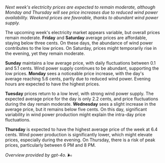 *Next week's electricity prices are expected to remain moderate, although Monday and Thursday will see price increases due to reduced wind power availability. Weekend prices are favorable, thanks to abundant wind power supply.*

The upcoming week's electricity market appears variable, but overall prices remain moderate. **Friday** and **Saturday** average prices are affordable, staying below three cents. On these days, the abundance of wind power contributes to the low prices. On Saturday, prices might temporarily rise in the evening, yet they remain moderate.

**Sunday** maintains a low average price, with daily fluctuations between 0.1 and 5.1 cents. Wind power supply continues to be abundant, supporting the low prices. **Monday** sees a noticeable price increase, with the day's average reaching 5.6 cents, partly due to reduced wind power. Evening hours are expected to have the highest prices.

**Tuesday** prices return to a low level, with strong wind power supply. The expected average price for the day is only 2.2 cents, and price fluctuations during the day remain moderate. **Wednesday** sees a slight increase in the average price, but it remains below five cents. On this day, significant variability in wind power production might explain the intra-day price fluctuations.

**Thursday** is expected to have the highest average price of the week at 6.4 cents. Wind power production is significantly lower, which might elevate prices, especially during the evening. On Thursday, there is a risk of peak prices, particularly between 6 PM and 8 PM.

*Overview provided by gpt-4o.* 🌬️

